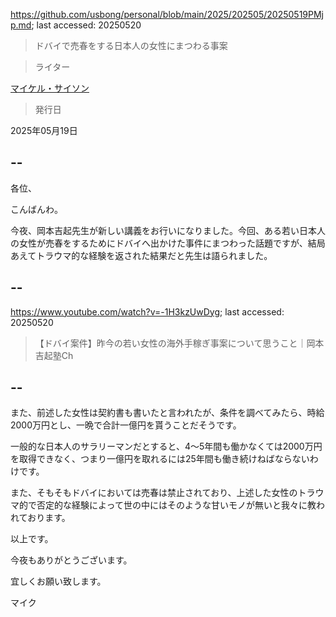 https://github.com/usbong/personal/blob/main/2025/202505/20250519PMjp.md; last accessed: 20250520

> ドバイで売春をする日本人の女性にまつわる事案
 
> ライター

[マイケル・サイソン](https://www.linkedin.com/in/michaelsyson/)

> 発行日

2025年05月19日

## --

各位、

こんばんわ。

今夜、岡本吉起先生が新しい講義をお行いになりました。今回、ある若い日本人の女性が売春をするためにドバイへ出かけた事件にまつわった話題ですが、結局あえてトラウマ的な経験を返された結果だと先生は語られました。

## --

https://www.youtube.com/watch?v=-1H3kzUwDyg; last accessed: 20250520

> 【ドバイ案件】昨今の若い女性の海外手稼ぎ事案について思うこと｜岡本吉起塾Ch

## --

また、前述した女性は契約書も書いたと言われたが、条件を調べてみたら、時給2000万円とし、一晩で合計一億円を貰うことだそうです。

一般的な日本人のサラリーマンだとすると、4～5年間も働かなくては2000万円を取得できなく、つまり一億円を取れるには25年間も働き続けねばならないわけです。

また、そもそもドバイにおいては売春は禁止されており、上述した女性のトラウマ的で否定的な経験によって世の中にはそのような甘いモノが無いと我々に教われております。

以上です。

今夜もありがとうございます。

宜しくお願い致します。

マイク
